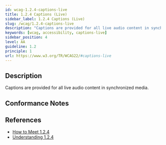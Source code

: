 ```yaml
---
id: wcag-1.2.4-captions-live
title: 1.2.4 Captions (Live)
sidebar_label: 1.2.4 Captions (Live)
slug: /wcag/1.2.4-captions-live
description: "Captions are provided for all live audio content in synchronized media."
keywords: [wcag, accessibility, captions-live]
sidebar_position: 4
level: AA
guideline: 1.2
principle: 1
url: https://www.w3.org/TR/WCAG22/#captions-live
---
```


## Description

Captions are provided for all live audio content in synchronized media.

## Conformance Notes

<!-- Add your conformance notes and evaluation here -->

## References

- [How to Meet 1.2.4](https://www.w3.org/WAI/WCAG22/Understanding/captions-live.html)
- [Understanding 1.2.4](https://www.w3.org/WAI/WCAG22/Understanding/captions-live.html)



